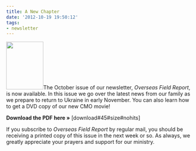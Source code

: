 ```yaml
---
title: A New Chapter
date: '2012-10-19 19:50:12'
tags:
- newsletter
---
```


<img class="alignleft size-full wp-image-1629" title="OFR-Oct-2012-1" src="https://s3.amazonaws.com/images.ofreport.com/2012/10/OFR-Oct-2012-1.jpg" alt="" width="100" height="129" />The October issue of our newsletter, <em>Overseas Field Report</em>, is now available. In this issue we go over the latest news from our family as we prepare to return to Ukraine in early November. You can also learn how to get a DVD copy of our new CMO movie!

<strong>Download the PDF here »</strong> [download#45#size#nohits]

If you subscribe to <em>Overseas Field Report</em> by regular mail, you should be receiving a printed copy of this issue in the next week or so. As always, we greatly appreciate your prayers and support for our ministry.
